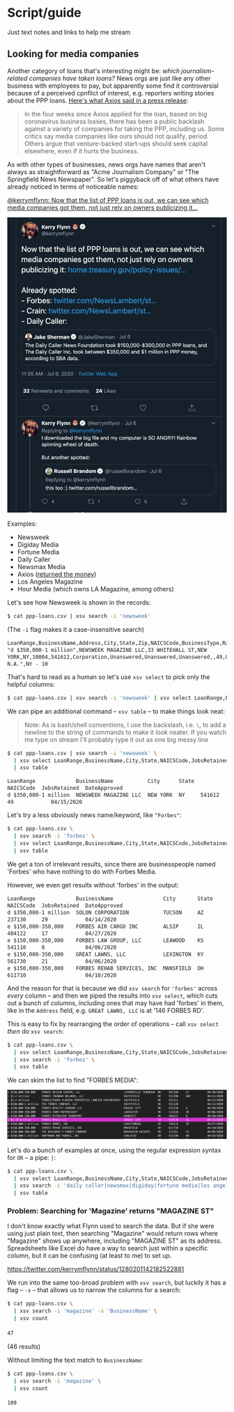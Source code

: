 # Script/guide

Just text notes and links to help me stream


## Looking for media companies

Another category of loans that's interesting might be: *which journalism-related companies have taken loans?* News orgs are just like any other business with employees to pay, but apparently some find it controversial because of a perceived cpnflict of interest, e.g. reporters writing stories about the PPP loans. [Here's what Axios said in a press release](https://www.axios.com/axios-returns-ppp-loan-a4595591-e5fc-41a6-ba00-cc7602cc50d6.html):

> In the four weeks since Axios applied for the loan, based on big coronavirus business losses, there has been a public backlash against a variety of companies for taking the PPP, including us. Some critics say media companies like ours should not qualify, period. Others argue that venture-backed start-ups should seek capital elsewhere, even if it hurts the business.  

As with other types of businesses, news orgs have names that aren't always as straightforward as "Acme Journalism Company" or "The Springfield News Newspaper". So let's piggyback off of what others have already noticed in terms of noticeable names:


[@kerrymflynn: Now that the list of PPP loans is out, we can see which media companies got them, not just rely on owners publicizing it...](https://twitter.com/kerrymflynn/status/1280183681383043073)

<a href="https://twitter.com/kerrymflynn/status/1280183681383043073">
<img src="assets/images/kerrymflynn-tweet-ppp-loans.png" alt="kerrymflynn-tweet-ppp-loans.png">
</a>

Examples:
- Newsweek
- Digiday Media
- Fortune Media
- Daily Caller
- Newsmax Media
- Axios ([returned the money](https://www.axios.com/axios-returns-ppp-loan-a4595591-e5fc-41a6-ba00-cc7602cc50d6.html))
- Los Angeles Magazine
- Hour Media (which owns LA Magazine, among others)

Let's see how Newsweek is shown in the records:

```sh
$ cat ppp-loans.csv | xsv search -i 'newsweek' 
```

(The `-i` flag makes it a case-insensitive search)


```
LoanRange,BusinessName,Address,City,State,Zip,NAICSCode,BusinessType,RaceEthnicity,Gender,Veteran,NonProfit,JobsRetained,DateApproved,Lender,CD
"d $350,000-1 million",NEWSWEEK MAGAZINE LLC,33 WHITEHALL ST,NEW YORK,NY,10004,541612,Corporation,Unanswered,Unanswered,Unanswered,,49,04/15/2020,"Citibank, N.A.",NY - 10
```

That's hard to read as a human so let's use `xsv select` to pick only the helpful columns:

```sh
$ cat ppp-loans.csv | xsv search -i 'newsweek' | xsv select LoanRange,BusinessName,City,State,NAICSCode,JobsRetained,DateApproved
```

We can pipe an additional command – `xsv table` – to make things look neat:

> Note: As is bash/shell conventions, I use the backslash, i.e. `\`, to add a newline to the string of commands to make it look neater. If you watch me type on stream I'll probably type it out as one big messy line
> 


```sh
$ cat ppp-loans.csv | xsv search -i 'newsweek' \
  | xsv select LoanRange,BusinessName,City,State,NAICSCode,JobsRetained,DateApproved \
  | xsv table
```


```
LoanRange             BusinessName           City      State  NAICSCode  JobsRetained  DateApproved
d $350,000-1 million  NEWSWEEK MAGAZINE LLC  NEW YORK  NY     541612     49            04/15/2020
```



Let's try a less obviously news name/keyword, like `"Forbes"`:

```sh
$ cat ppp-loans.csv \
  | xsv search -i 'forbes' \
  | xsv select LoanRange,BusinessName,City,State,NAICSCode,JobsRetained,DateApproved \
  | xsv table
```

We get a ton of irrelevant results, since there are businesspeople named 'Forbes' who have nothing to do with Forbes Media. 

However, we even get results without 'forbes' in the output:

```
LoanRange             BusinessName                City       State  NAICSCode  JobsRetained  DateApproved
d $350,000-1 million  SOLON CORPORATION           TUCSON     AZ     237130     29            04/14/2020
e $150,000-350,000    FORBES AIR CARGO INC        ALSIP      IL     484122     17            04/27/2020
e $150,000-350,000    FORBES LAW GROUP, LLC       LEAWOOD    KS     541110     8             04/06/2020
e $150,000-350,000    GREAT LAWNS, LLC            LEXINGTON  KY     561730     21            04/06/2020
e $150,000-350,000    FORBES REHAB SERVICES, INC  MANSFIELD  OH     611710                   04/10/2020
```

And the reason for that is because we did `xsv search` for `'forbes'` across *every* column – and then we piped the results into `xsv select`, which cuts out a bunch of columns, including ones that may have had 'forbes' in them, like in the `Address` field, e.g. `GREAT LAWNS, LLC` is at '146 FORBES RD'.

This is easy to fix by rearranging the order of operations – call `xsv select` *then* do `xsv search`:

```sh
$ cat ppp-loans.csv \
  | xsv select LoanRange,BusinessName,City,State,NAICSCode,JobsRetained,DateApproved \
  | xsv search -i 'forbes' \
  | xsv table
```

We can skim the list to find "FORBES MEDIA":

<img src="assets/images/xsv-search-forbes-output.png" alt="xsv-search-forbes-output.png">

Let's do a bunch of examples at once, using the regular expression syntax for `OR` – a pipe: `|`:


```sh
$ cat ppp-loans.csv \
  | xsv select LoanRange,BusinessName,City,State,NAICSCode,JobsRetained,DateApproved \
  | xsv search -i 'daily caller|newsmax|digiday|fortune media|los angeles magazine|hour media' \
  | xsv table
```

### Problem: Searching for 'Magazine' returns "MAGAZINE ST"

I don't know exactly what Flynn used to search the data. But if she were using just plain text, then searching "Magazine" would return rows where "Magazine" shows up anywhere, including "MAGAZINE ST" as its address. Spreadsheets like Excel do have a way to search just within a specific column, but it can be confusing (at least to me) to set up.

https://twitter.com/kerrymflynn/status/1280201142182522881

We run into the same too-broad problem with `xsv search`, but luckily it has a flag – `-s` – that allows us to narrow the columns for a search:

```sh
$ cat ppp-loans.csv \
  | xsv search -i 'magazine' -s 'BusinessName' \
  | xsv count

47
```



(46 results)

Without limiting the text match to `BusinessName`:

```sh
$ cat ppp-loans.csv \
  | xsv search -i 'magazine' \
  | xsv count

109
```


